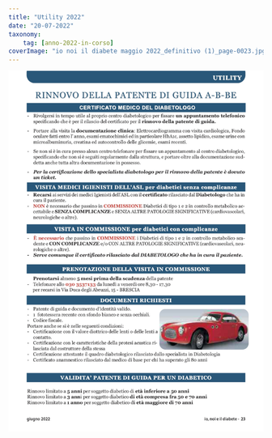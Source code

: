 ```yaml
---
title: "Utility 2022"
date: "20-07-2022"
taxonomy: 
    tag: [anno-2022-in-corso]
coverImage: "io noi il diabete maggio 2022_definitivo (1)_page-0023.jpg"
---
```


![utility 2022](images/io%20noi%20il%20diabete%20maggio%202022_definitivo%20(1)_page-0023.jpg)
